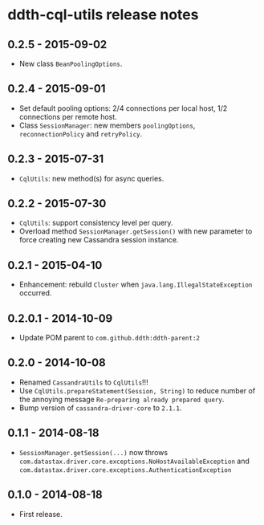 ddth-cql-utils release notes
============================

0.2.5 - 2015-09-02
------------------

- New class `BeanPoolingOptions`.


0.2.4 - 2015-09-01
------------------

- Set default pooling options: 2/4 connections per local host, 1/2 connections per remote host.
- Class `SessionManager`: new members `poolingOptions`, `reconnectionPolicy` and `retryPolicy`.


0.2.3 - 2015-07-31
------------------

- `CqlUtils`: new method(s) for async queries.


0.2.2 - 2015-07-30
------------------

- `CqlUtils`: support consistency level per query.
- Overload method `SessionManager.getSession()` with new parameter to force creating new Cassandra session instance.


0.2.1 - 2015-04-10
------------------

- Enhancement: rebuild `Cluster` when `java.lang.IllegalStateException` occurred.


0.2.0.1 - 2014-10-09
--------------------

- Update POM parent to `com.github.ddth:ddth-parent:2`


0.2.0 - 2014-10-08
------------------

- Renamed `CassandraUtils` to `CqlUtils`!!!
- Use `CqlUtils.prepareStatement(Session, String)` to reduce number of the annoying message `Re-preparing already prepared query`.
- Bump version of `cassandra-driver-core` to `2.1.1`.


0.1.1 - 2014-08-18
------------------

- `SessionManager.getSession(...)` now throws `com.datastax.driver.core.exceptions.NoHostAvailableException` and `com.datastax.driver.core.exceptions.AuthenticationException`


0.1.0 - 2014-08-18
------------------

- First release.
